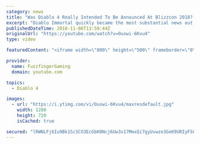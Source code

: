 ```yaml
---
category: news
title: "Was Diablo 4 Really Intended To Be Announced At Blizzcon 2018? Blizzard Have Now Responded!"
excerpt: "Diablo Immortal quickly became the most substantial news out of this year's Blizzcon but some sources have now suggested Diablo 4 was also going to be ..."
publishedDateTime: 2018-11-06T13:58:44Z
originalUrl: "https://youtube.com/watch?v=Ouxwi-6Kvu4"
type: video

featuredContent: "<iframe width=\"800\" height=\"500\" frameborder=\"0\" src=\"https://www.youtube.com/embed/Ouxwi-6Kvu4\" allow=\"accelerometer; autoplay; encrypted-media; gyroscope; picture-in-picture\" allowfullscreen></iframe>"

provider:
  name: FuzzfingerGaming
  domain: youtube.com

topics:
  - Diablo 4

images:
  - url: "https://i.ytimg.com/vi/Ouxwi-6Kvu4/maxresdefault.jpg"
    width: 1280
    height: 720
    isCached: true

secured: "lRWNLFj6Iu9Bk1ScSCO3EcGbK0Ncj6Uw3v17MmxQi7gyUvwzo3GeK9URIyFS86z2iw5sDkW16SSCzQ68Cr9uU7qK6fS0KBv/8BJvn1nhFTFcY0AsFpaoIKd9eyhwznpi0HxhPn0SVc3KdJCp6nXTV/IySeN6aE8reI3SA0C4cywp5YmPcsOopN3QCNMfV6lu+HTBSRFbYfYscL9ylJ52tLnmwedLwnajr3iPAokIU57APGK8yE+b+1M0WKfB6DH/pD/N+oMWTHYUK0wviPMyoTQEtETu8Gj7FS5D+y7aA2mY80toxPzNwT3ORH1qcp0LPgf/n2/0rbvf0304rXcRZA0RIoNaHVLWEsAt4imVu/ZC6gBw9vZMDLIWcpn1jjrBBW3pD0Pp6zNjD8oHDM38lBy5uUvi8GjtZX2fH8ruvOrvkF8lKKYCGPwPvUi8ew7S;wjh8ZvvDY7lAu0b2Xh8UwA=="
---
```


